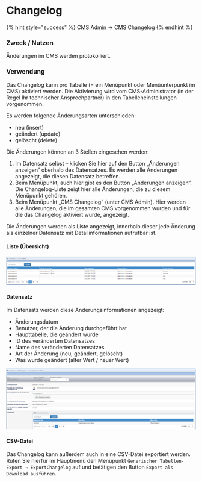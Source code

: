 # Changelog

{% hint style="success" %}
CMS Admin → CMS Changelog
{% endhint %}

### Zweck / Nutzen

Änderungen im CMS werden protokolliert.

### Verwendung

Das Changelog kann pro Tabelle \(= ein Menüpunkt oder Menüunterpunkt im CMS\) aktiviert werden. Die Aktivierung wird vom CMS-Administrator \(in der Regel Ihr technischer Ansprechpartner\) in den Tabelleneinstellungen vorgenommen.

Es werden folgende Änderungsarten unterschieden:

* neu \(insert\)
* geändert \(update\)
* gelöscht \(delete\) 

Die Änderungen können an 3 Stellen eingesehen werden:

1. Im Datensatz selbst – klicken Sie hier auf den Button „Änderungen anzeigen“ oberhalb des Datensatzes. Es werden alle Änderungen angezeigt, die diesen Datensatz betreffen. 
2. Beim Menüpunkt, auch hier gibt es den Button „Änderungen anzeigen“. Die Changelog-Liste zeigt hier alle Änderungen, die zu diesem Menüpunkt gehören. 
3. Beim Menüpunkt „CMS Changelog“ \(unter CMS Admin\). Hier werden alle Änderungen, die im gesamten CMS vorgenommen wurden und für die das Changelog aktiviert wurde, angezeigt. 

Die Änderungen werden als Liste angezeigt, innerhalb dieser jede Änderung als einzelner Datensatz mit Detailinformationen aufrufbar ist.   


#### Liste \(Übersicht\)

![](../.gitbook/assets/changelog_liste.png)

#### Datensatz

Im Datensatz werden diese Änderungsinformationen angezeigt:

* Änderungsdatum
* Benutzer, der die Änderung durchgeführt hat
* Haupttabelle, die geändert wurde
* ID des veränderten Datensatzes
* Name des veränderten Datensatzes
* Art der Änderung \(neu, geändert, gelöscht\)
* Was wurde geändert \(alter Wert / neuer Wert\) 

![](../.gitbook/assets/changelog_datensatz.png)

#### CSV-Datei

Das Changelog kann außerdem auch in eine CSV-Datei exportiert werden. Rufen Sie hierfür im Hauptmenü den Menüpunkt `Generischer Tabellen-Export → ExportChangelog` auf und betätigen den Button `Export als Download ausführen`.

